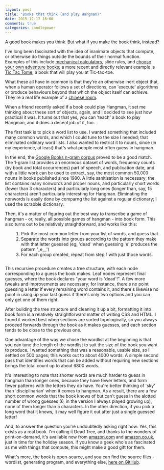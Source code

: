 ```yaml
---
layout: post
title: "Books that think (and play Hangman)"
date: 2015-12-17 16:00
comments: true
categories: candlepower
---
```

A good book makes you think. But what if you make the book think, instead?

I've long been fascinated with the idea of inanimate objects that compute, or otherwise do things outside the bounds of their normal function. Examples of this include [mechanical calculators](https://en.wikipedia.org/wiki/Curta), slide rules, and [choose your own adventure books](https://en.wikipedia.org/wiki/Choose_Your_Own_Adventure); a more recent and directly relevant example is [Tic Tac Tome](http://www.amazon.co.uk/Tic-Tac-Tome-Autonomous-Playing/dp/1594746877), a book that will play you at Tic-tac-toe.

What these all have in common is that they're an otherwise inert object that, when a human operator follows a set of directions, can 'execute' algorithms or produce behaviours beyond that which the object itself can achieve. They're a real life example of a [chinese room](https://en.wikipedia.org/wiki/Chinese_room).

When a friend recently asked if a book could play Hangman, it set me thinking about these sort of objects, again, and I decided to see just how practical it was. It turns out that yes, you can 'teach' a book to play Hangman, and it does a decent job of it, too.

The first task is to pick a word list to use. I wanted something that included many common words, and which I could tune to the size I needed; that eliminated ordinary word lists. I also wanted to restrict it to nouns, since (in my experience, at least) that's what people most often guess in hangman.

In the end, the [Google Books n-gram corpus](http://storage.googleapis.com/books/ngrams/books/datasetsv2.html) proved to be a good match. The 1-gram list provides an enormous dataset of words, frequency counts (by book and total occurrences) part of speech, and publication date, and with a little work can be used to extract, say, the most common 50,000 nouns in books published since 1980. A little sanitisation is necessary; the list contains many nonwords and proper nouns, and particularly short words (fewer than 3 characters) and particularly long ones (longer than, say, 15 characters) aren't particularly interesting for Hangman. Eliminating the nonwords is easily done by comparng the list against a regular dictionary; I used the scrabble dictionary.

Then, it's a matter of figuring out the best way to transcribe a game of hangman - or, really, all possible games of hangman - into book form. This also turns out to be relatively straightforward, and works like this:

<ol style="padding-bottom: 1em; margin-left: 2em;">
<li>Pick the most common letter from your list of words, and guess that.</li>
<li>Separate the words into groups according to the pattern they make with that letter guessed (eg, 'dead' when guessing 'e' produces the pattern '_e__')</li>
<li>For each group created, repeat from step 1 with just those words.</li>
</ol>

This recursive procedure creates a tree structure, with each node corresponding to a guess the book makes. Leaf nodes represent final guesses, where the book declares "your word is 'dead'!". A few more tweaks and improvements are necessary; for instance, there's no point guessing a letter if every remaining word contains it, and there's likewise no point in using up your last guess if there's only two options and you can only get one of them right.

After building the tree structure and cleaning it up a bit, formatting it into book form is a relatively straightforward matter of writing CSS and HTML. I found it worked best when sections are sorted topologically, so you always proceed forwards through the book as it makes guesses, and each section tends to be close to the previous one.

One advantage of the way we chose the wordlist at the beginning is that you can tune the length of the wordlist to suit the size of the book you want to produce. I wanted something that was a reasonable, usable size, so I settled on 500 pages; this works out to about 4000 words. A simple second pass that identifies words that can be added without requiring new sections brings the total count up to about 6800 words.

It's interesting to note that shorter words are much harder to guess in hangman than longer ones, because they have fewer letters, and form fewer patterns with the letters they do have. You're better thinking of 'sky' than 'disciplinarian' when it comes to hangman. As a result, there are a few short common words that the book knows of but can't guess in the alotted number of wrong guesses (6, in the version I always played growing up), none of them longer than 5 characters. In the other direction, if you pick a long word that it knows, it may well figure it out after just a single guessed letter!

And, to answer the question you're undoubtedly asking right now: Yes, this exists as a real book. I'm calling it Dead Tree, and thanks to the wonders of print-on-demand, it's available now from [amazon.com](http://amzn.com/1519708890) and [amazon.co.uk](http://www.amazon.co.uk/dp/1519708890), just in time for the holiday season. If you know a geek who's as fascinated as me with things that compute, this might make a good gift for them.

What's more, the book is open-source, and you can find the source files - wordlist, generating program, and everything else, [here on GitHub](https://github.com/arachnidlabs/hangman/).

<script type='text/javascript'>
var amzn_wdgt={widget:'MyFavorites'};
amzn_wdgt.tag='amawid-21';
amzn_wdgt.columns='1';
amzn_wdgt.rows='3';
amzn_wdgt.title='Dead Tree';
amzn_wdgt.width='250';
amzn_wdgt.ASIN='1519708890';
amzn_wdgt.showImage='True';
amzn_wdgt.showPrice='True';
amzn_wdgt.showRating='True';
amzn_wdgt.design='2';
amzn_wdgt.colorTheme='Orange';
amzn_wdgt.headerTextColor='#FFFFFF';
amzn_wdgt.marketPlace='GB';
</script>
<script type='text/javascript' src='http://wms-eu.amazon-adsystem.com/20070822/GB/js/AmazonWidgets.js'>
</script>
